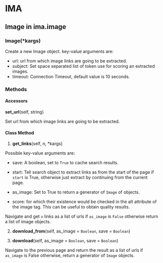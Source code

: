 # IMA

## Image in ima.image

### Image(\*kargs)

Create a new Image object. key-value arguments are:

- url: url from which image links are going to be extracted.
- subject: Set space separated list of token use for scoring an extracted images.
- timeout: Connection Timeout, default value is 10 seconds.

### Methods

#### Accessors

**set_url**(self, string)

Set url from which image links are going to be extracted.

#### Class Method

1. **get_links**(self, n, \*kargs)

Possible key-value arguments are:

- save: A boolean, set to `True` to cache search results.

- start: Tell search object to extract links as from the start of the page if `start`
is True, otherwise just extract by continuing from the current page.

- as\_image: Set to True to return a generator of `Image` of objects.

- score: for which their existence would
be checked in the alt attribute of the image tag. This can be useful to obtain
quality results.

Navigate and get `n` links as a list of urls if `as_image` is `False` otherwise return
a list of image objects.

2. **download_from**(self, as\_image = `Boolean`, save = `Boolean`)



3. **download**(self, as\_image = `Boolean`, save = `Boolean`)

Navigate to the previous page and return the result as a list of urls if `as_image`
is False otherwise, return a generator of `Image` objects.


